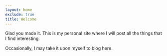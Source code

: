 ```yaml
---
layout: home
exclude: true
title: Welcome
---
```


Glad you made it. This is my personal site where I will post all the things that I find interesting. 

Occasionally, I may take it upon myself to blog here.